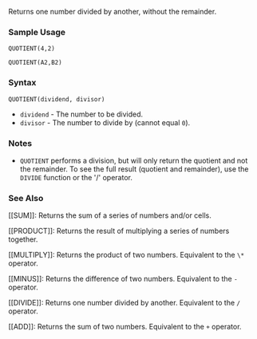 Returns one number divided by another, without the remainder.

### Sample Usage

`QUOTIENT(4,2)`

`QUOTIENT(A2,B2)`

### Syntax

`QUOTIENT(dividend, divisor)`

* `dividend` - The number to be divided.
* `divisor` - The number to divide by (cannot equal `0`).

### Notes

* `QUOTIENT` performs a division, but will only return the quotient and not the remainder. To see the full result (quotient and remainder), use the `DIVIDE` function or the '/' operator.

### See Also

[[SUM]]: Returns the sum of a series of numbers and/or cells.

[[PRODUCT]]: Returns the result of multiplying a series of numbers together.

[[MULTIPLY]]: Returns the product of two numbers. Equivalent to the `\*` operator.

[[MINUS]]: Returns the difference of two numbers. Equivalent to the `-` operator.

[[DIVIDE]]: Returns one number divided by another. Equivalent to the `/` operator.

[[ADD]]: Returns the sum of two numbers. Equivalent to the `+` operator.